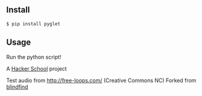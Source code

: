 Install
-------

    $ pip install pyglet

Usage
-----

Run the python script!


A [Hacker School](http://hackerschool.com) project

Test audio from http://free-loops.com/ (Creative Commons NC)
Forked from [blindfind](https://github.com/Sidnicious/blindfind)
